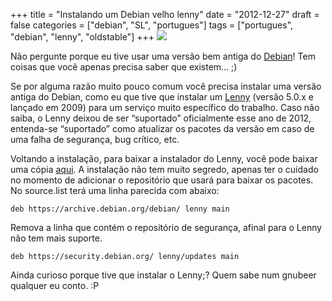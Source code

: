 +++
title = "Instalando um Debian velho lenny"
date = "2012-12-27"
draft = false
categories = ["debian", "SL", "portugues"]
tags = ["portugues", "debian", "lenny", "oldstable"]
+++
![](/images/debian-lenny.jpg)

Não pergunte porque eu tive usar uma versão bem antiga do
[Debian](https://www.debian.org)! Tem coisas que você apenas precisa
saber que existem… ;)

Se por alguma razão muito pouco comum você precisa instalar uma versão
antiga do Debian, como eu que tive que instalar um
[Lenny](https://www.debian.org/releases/lenny) (versão 5.0.x e lançado em
2009) para um serviço muito específico do trabalho. Caso não saiba, o
Lenny deixou de ser “suportado” oficialmente esse ano de 2012,
entenda-se “suportado” como atualizar os pacotes da versão em caso de
uma falha de segurança, bug crítico, etc.

Voltando a instalação, para baixar a instalador do Lenny, você pode
baixar uma cópia
[aqui](https://www.debian.org/releases/lenny/debian-installer/). A
instalação não tem muito segredo, apenas ter o cuidado no momento de
adicionar o repositório que usará para baixar os pacotes. No source.list
terá uma linha parecida com abaixo:

    deb https://archive.debian.org/debian/ lenny main

Remova a linha que contém o repositório de segurança, afinal para o
Lenny não tem mais suporte.

    deb https://security.debian.org/ lenny/updates main

Ainda curioso porque tive que instalar o Lenny;? Quem sabe num gnubeer
qualquer eu conto. :P
